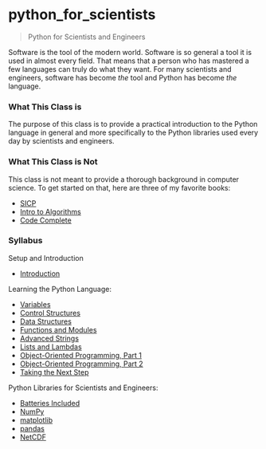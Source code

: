 python_for_scientists
=====================

> Python for Scientists and Engineers

Software is the tool of the modern world. Software is so general a tool it is used in almost every field. That means that a person who has mastered a few languages can truly do what they want. For many scientists and engineers, software has become *the* tool and Python has become *the* language.

### What This Class is

The purpose of this class is to provide a practical introduction to the Python language in general and more specifically to the Python libraries used every day by scientists and engineers.

### What This Class is Not

This class is not meant to provide a thorough background in computer science. To get started on that, here are three of my favorite books:

 * [SICP](http://amzn.com/0262510871)
 * [Intro to Algorithms](http://amzn.com/0262033844)
 * [Code Complete](http://amzn.com/0735619670)

### Syllabus

Setup and Introduction

 * [Introduction](classes/00_setup_and_intro/lecture_00.md)

Learning the Python Language:

 * [Variables](classes/01_basic_syntax/lecture_01.md)
 * [Control Structures](classes/01_control_statements/lecture_01.5.md)
 * [Data Structures](classes/02_data_structures/lecture_02.md)
 * [Functions and Modules](classes/03_functions_and_modules/lecture_03.md)
 * [Advanced Strings](classes/04_advanced_strings/lecture_04.md)
 * [Lists and Lambdas](classes/05_lists_and_lambdas/lecture_05.md)
 * [Object-Oriented Programming, Part 1](classes/06_object_oriented_programming_1/lecture_06.md)
 * [Object-Oriented Programming, Part 2](classes/07_object_oriented_programming_2/lecture_07.md)
 * [Taking the Next Step](classes/08_taking_the_next_step/lecture_08.md)

Python Libraries for Scientists and Engineers:

 * [Batteries Included](classes/09_std_libs/lecture_09.md)
 * [NumPy](classes/10_numpy/lecture_10.md)
 * [matplotlib](classes/11_matplotlib/lecture_11.md)
 * [pandas](classes/12_pandas/lecture_12.md)
 * [NetCDF](classes/13_netcdf/lecture_13.md)
